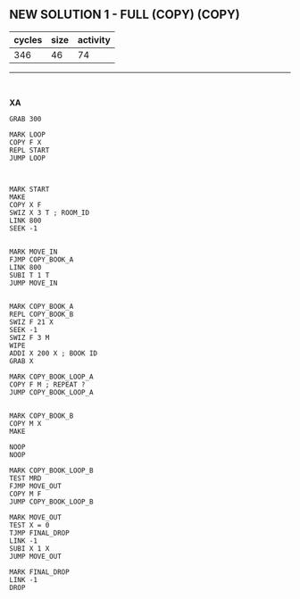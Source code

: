 ## NEW SOLUTION 1 - FULL (COPY) (COPY)

| cycles | size | activity |
| ------ | ---- | -------- |
| 346 | 46 | 74 |
<hr>
<br>

**XA**

```
GRAB 300

MARK LOOP
COPY F X
REPL START
JUMP LOOP



MARK START
MAKE
COPY X F
SWIZ X 3 T ; ROOM_ID
LINK 800
SEEK -1


MARK MOVE_IN
FJMP COPY_BOOK_A
LINK 800
SUBI T 1 T
JUMP MOVE_IN


MARK COPY_BOOK_A
REPL COPY_BOOK_B
SWIZ F 21 X
SEEK -1
SWIZ F 3 M
WIPE
ADDI X 200 X ; BOOK ID
GRAB X

MARK COPY_BOOK_LOOP_A
COPY F M ; REPEAT ?
JUMP COPY_BOOK_LOOP_A


MARK COPY_BOOK_B
COPY M X
MAKE

NOOP
NOOP

MARK COPY_BOOK_LOOP_B
TEST MRD
FJMP MOVE_OUT
COPY M F
JUMP COPY_BOOK_LOOP_B

MARK MOVE_OUT
TEST X = 0
TJMP FINAL_DROP
LINK -1
SUBI X 1 X
JUMP MOVE_OUT

MARK FINAL_DROP
LINK -1
DROP
```
